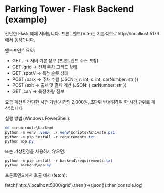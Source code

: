 # Parking Tower - Flask Backend (example)

간단한 Flask 예제 서버입니다. 프론트엔드(Vite)는 기본적으로 http://localhost:5173 에서 동작합니다.

엔드포인트 요약:

- GET / -> 서버 기본 정보 (프론트엔드 주소 포함)
- GET /grid -> 전체 주차 그리드 상태
- GET /spot/<r>/<c> -> 특정 슬롯 상태
- POST /park -> 주차 수행 (JSON: { r: int, c: int, carNumber: str })
- POST /exit -> 출차 및 결제 계산 (JSON: { carNumber: str })
- GET /car/<carNumber> -> 특정 차량 정보

요금 계산은 간단한 시간 기반(시간당 2,000원, 초단위 반올림하여 한 시간 단위로 계산)입니다.

실행 방법 (Windows PowerShell):

```powershell
cd <repo-root>\backend
python -m venv .venv; .\.venv\Scripts\Activate.ps1
python -m pip install -r requirements.txt
python app.py
```

또는 가상환경을 사용하지 않으면:

```powershell
python -m pip install -r backend\requirements.txt
python backend\app.py
```

프론트엔드에서 호출 예시 (fetch):

fetch('http://localhost:5000/grid').then(r=>r.json()).then(console.log)
